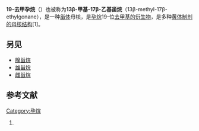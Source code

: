 **19-去甲孕烷**（）也被称为**13β-甲基-17β-乙基甾烷**（13β-methyl-17β-ethylgonane），是一种[甾体](../Page/甾体.md "wikilink")母核，是[孕烷](../Page/孕烷.md "wikilink")19-位[去甲基的](https://zh.wikipedia.org/wiki/去甲基 "wikilink")[衍生物](https://zh.wikipedia.org/wiki/衍生物 "wikilink")，是多种[黄体制剂的母核结构](https://zh.wikipedia.org/wiki/黄体制剂 "wikilink")\[1\]。

## 另见

  - [腺甾烷](../Page/腺甾烷.md "wikilink")
  - [雄甾烷](https://zh.wikipedia.org/wiki/雄甾烷 "wikilink")
  - [雌甾烷](../Page/雌烷.md "wikilink")

## 参考文献

[Category:孕烷](https://zh.wikipedia.org/wiki/Category:孕烷 "wikilink")

1.